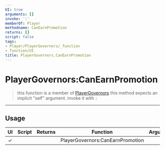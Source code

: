 ```yaml
---
UI: true
arguments: []
invoke: ':'
memberOf: Player
methodname: CanEarnPromotion
returns: []
script: false
tags:
- Player/PlayerGovernors/_function
- function/UI
title: PlayerGovernors.CanEarnPromotion
---
```

# PlayerGovernors:CanEarnPromotion
> this function is a member of [PlayerGovernors](civ-6/lua/PlayerGovernors.md)
> this method expects an implicit "self" argument. invoke it with `:`
-----
## Usage
|  UI | Script | Returns | Function | Arguments |
|:---:|:------:|-------:|:--------:|:---------|
|✓| ||PlayerGovernors:CanEarnPromotion||
